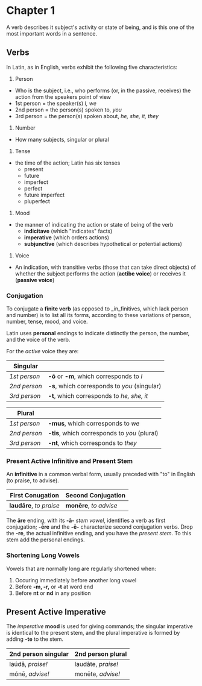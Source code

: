 # Chapter 1

A verb describes it subject's activity or state of being, and is this one of the most important words in a sentence.

## Verbs

In Latin, as in English, verbs exhibit the following five characteristics:

1. Person
  - Who is the subject, i.e., who performs (or, in the passive, receives) the action from the speakers point of view
  - 1st person = the speaker(s) _I, we_
  - 2nd person = the person(s) spoken to, _you_
  - 3rd person = the person(s) spoken about, _he, she, it, they_
1. Number
  - How many subjects, singular or plural
1. Tense
  - the time of the action; Latin has six tenses
    - present
    - future
    - imperfect
    - perfect
    - future imperfect
    - pluperfect
1. Mood
  - the manner of indicating the action or state of being of the verb
    - **indicitave** (which "indicates" facts)
    - **imperative** (which orders actions)
    - **subjunctive** (which describes hypothetical or potential actions)
1. Voice
  - An indication, with transitive verbs (those that can take direct objects) of whether the subject performs the action (**actibe voice**) or receives it (**passive voice**)

### Conjugation

To conjugate a **finite verb** (as opposed to _in_finitives, which lack person and number) is to list all its forms, according to these variations of person, number, tense, mood, and voice.

Latin uses **personal** endings to indicate distinctly the person, the number, and the voice of the verb.

For the _active_ voice they are:

| **Singular** | |
| --- | --- |
| _1st person_ | **-ō** or **-m**, which corresponds to _I_ |
| _2nd person_ | **-s**, which corresponds to _you_ (singular) |
| _3rd person_ | **-t**, which corresponds to _he, she, it_ |

| **Plural** | |
| --- | --- |
| _1st person_ | **-mus**, which corresponds to _we_ |
| _2nd person_ | **-tis**, which corresponds to _you_ (plural) |
| _3rd person_ | **-nt**, which corresponds to _they_ |

### Present Active Infinitive and Present Stem

An **infinitive** in a common verbal form, usually preceded with "to" in English (to praise, to advise).

| First Conugation | Second Conjugation |
| - | - |
| **laudāre**, _to praise_ | **monēre**, _to advise_ |

The **āre** ending, with its **-ā-** _stem vowel_, identifies a verb as first conjugation; **-ēre** and the **-ē-** characterize second conjugation verbs.  Drop the **-re**, the actual infinitive ending, and you have the _present stem_.  To this stem add the personal endings.

### Shortening Long Vowels

Vowels that are normally long are regularly shortened when:

1. Occuring immediately before another long vowel
1. Before **-m, -r,** or **-t** at word end
1. Before **nt** or **nd** in any position

## Present Active Imperative

The _imperative_ **mood** is used for giving commands; the singular imperative is identical to the present stem, and the plural imperative is formed by adding **-te** to the stem.

| 2nd person singular | 2nd person plural |
| - | - |
| laúdā, _praise!_ | laudāte, _praise!_ |
| mónē, _advise!_ | monēte, _advise!_ |